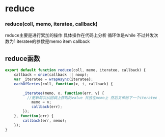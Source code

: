 # reduce

### reduce(coll, memo, iteratee, callback)

reduce主要是进行累加的操作 具体操作在代码上分析 循环体是while 不过并发次数为1 iteratee的参数是memo item callback

## reduce函数

```javascript
export default function reduce(coll, memo, iteratee, callback) {
    callback = once(callback || noop);
    var _iteratee = wrapAsync(iteratee);
    eachOfSeries(coll, function(x, i, callback) {
        
        _iteratee(memo, x, function(err, v) {
          //更新每次从回调上获取的value 并放在memo上 然后又传给下一个iteratee 这就是为啥会累加的原因
            memo = v;
            callback(err);
        });
    }, function(err) {
        callback(err, memo);
    });
}
```

